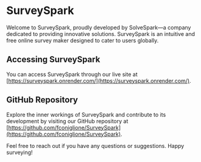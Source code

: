 # SurveySpark

Welcome to SurveySpark, proudly developed by SolveSpark—a company dedicated to providing innovative solutions. SurveySpark is an intuitive and free online survey maker designed to cater to users globally.

## Accessing SurveySpark

You can access SurveySpark through our live site at [https://surveyspark.onrender.com/](https://surveyspark.onrender.com/).

## GitHub Repository

Explore the inner workings of SurveySpark and contribute to its development by visiting our GitHub repository at [https://github.com/fconiglione/SurveySpark](https://github.com/fconiglione/SurveySpark).

Feel free to reach out if you have any questions or suggestions. Happy surveying!
